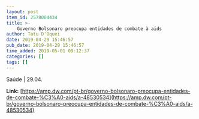 ```yaml
---
layout: post
item_id: 2578004434
title: >-
    Governo Bolsonaro preocupa entidades de combate à aids
author: Tatu D'Oquei
date: 2019-04-29 15:46:57
pub_date: 2019-04-29 15:46:57
time_added: 2019-05-01 09:12:37
categories: []
tags: []
---
```


Saúde | 29.04.

**Link:** [https://amp.dw.com/pt-br/governo-bolsonaro-preocupa-entidades-de-combate-%C3%A0-aids/a-48530534](https://amp.dw.com/pt-br/governo-bolsonaro-preocupa-entidades-de-combate-%C3%A0-aids/a-48530534)

